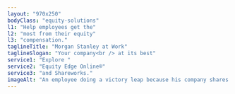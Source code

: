 ```yaml
---
layout: "970x250"
bodyClass: "equity-solutions"
l1: "Help employees get the"
l2: "most from their equity"
l3: "compensation."
taglineTitle: "Morgan Stanley at Work"
taglineSlogan: "Your company<br /> at its best"
service1: "Explore "
service2: "Equity Edge Online®"
service3: "and Shareworks."
imageAlt: "An employee doing a victory leap because his company shares just vested while coworkers cheer him on."
---
```

